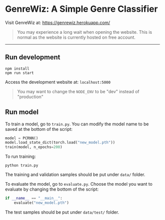 # GenreWiz: A Simple Genre Classifier

Visit GenreWiz at: https://genrewiz.herokuapp.com/

> You may experience a long wait when opening the website. This is normal as the website is currently hosted on free account.

---

## Run development

```
npm install
npm run start
```

Access the development website at: `localhost:5000`

> You may want to change the `NODE_ENV` to be "dev" instead of "production"

## Run model

To train a model, go to `train.py`. You can modify the model name to be saved at the bottom of the script:

```python
model = PCRNN()
model.load_state_dict(torch.load("new_model.pth"))
train(model, n_epochs=200)
```

To run training:

```
python train.py
```

The training and validation samples should be put under `data/` folder.

To evaluate the model, go to `evaluate.py`. Choose the model you want to evaluate by changing the bottom of the script:

```python
if __name__ == "__main__":
    evaluate("new_model.pth")
```

The test samples should be put under `data/test/` folder.
